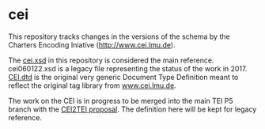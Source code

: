 cei
===
This repository tracks changes in the versions of the schema by the Charters Encoding Iniative (http://www.cei.lmu.de).

The [cei.xsd](cei.xsd) in this repository is considered the main reference. cei060122.xsd is a legacy file representing the status of the work in 2017. [CEI.dtd](CEI.dtd) is the original very generic Document Type Definition meant to reflect the original tag library from www.cei.lmu.de.

The work on the CEI is in progress to be merged into the main TEI P5 branch with the [CEI2TEI proposal](/GVogeler/cei2tei). The definition here will be kept for legacy reference.
